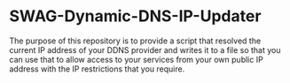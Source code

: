 # SWAG-Dynamic-DNS-IP-Updater
The purpose of this repository is to provide a script that resolved the current IP address of your DDNS provider and writes it to a file so that you can use that to allow access to your services from your own public IP address with the IP restrictions that you require.
